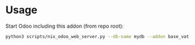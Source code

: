 # Usage

Start Odoo including this addon (from repo root):

```bash
python3 scripts/nix_odoo_web_server.py --db-name mydb --addon base_vat
```

